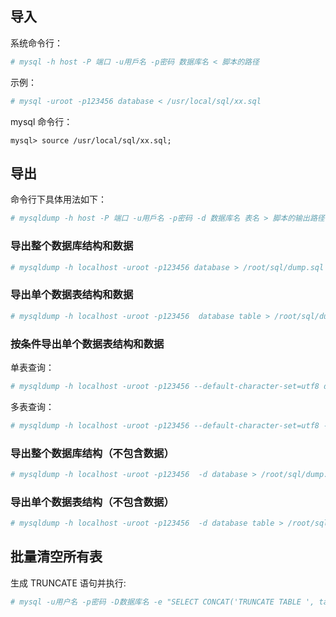 ## 导入

系统命令行：

```bash
# mysql -h host -P 端口 -u用戶名 -p密码 数据库名 < 脚本的路径
```

示例：

```bash
# mysql -uroot -p123456 database < /usr/local/sql/xx.sql
```

mysql 命令行：

```
mysql> source /usr/local/sql/xx.sql;
```

## 导出

命令行下具体用法如下： 

```bash
# mysqldump -h host -P 端口 -u用戶名 -p密码 -d 数据库名 表名 > 脚本的输出路径
```  

### 导出整个数据库结构和数据

```bash
# mysqldump -h localhost -uroot -p123456 database > /root/sql/dump.sql
``` 

### 导出单个数据表结构和数据

```bash
# mysqldump -h localhost -uroot -p123456  database table > /root/sql/dump.sql
```

### 按条件导出单个数据表结构和数据

单表查询：

```bash
# mysqldump -h localhost -uroot -p123456 --default-character-set=utf8 database table --where="role_id IN (1,2,3)" > /root/sql/dump.sql
```

多表查询：

```bash
# mysqldump -h localhost -uroot -p123456 --default-character-set=utf8 --lock-all-tables database table1 --where="role_id IN (SELECT id FROM table2 WHERE field1 = 0 and field2 <= 100)" > /root/sql/dump.sql
```

### 导出整个数据库结构（不包含数据）

```bash
# mysqldump -h localhost -uroot -p123456  -d database > /root/sql/dump.sql
```
 
### 导出单个数据表结构（不包含数据）

```bash
# mysqldump -h localhost -uroot -p123456  -d database table > /root/sql/dump.sql
```

## 批量清空所有表

生成 TRUNCATE 语句并执行:

```bash
# mysql -u用户名 -p密码 -D数据库名 -e "SELECT CONCAT('TRUNCATE TABLE ', table_name, ';') FROM information_schema.tables WHERE table_schema = '数据库名';" | grep -v "CONCAT" | mysql -u用户名 -p密码 -D数据库名
```
